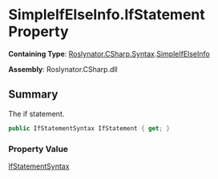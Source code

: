 # SimpleIfElseInfo\.IfStatement Property

**Containing Type**: [Roslynator.CSharp.Syntax](../../README.md)\.[SimpleIfElseInfo](../README.md)

**Assembly**: Roslynator\.CSharp\.dll

## Summary

The if statement\.

```csharp
public IfStatementSyntax IfStatement { get; }
```

### Property Value

[IfStatementSyntax](https://docs.microsoft.com/en-us/dotnet/api/microsoft.codeanalysis.csharp.syntax.ifstatementsyntax)


